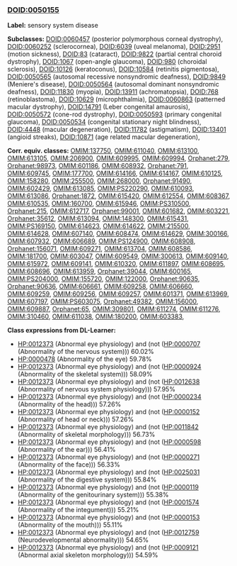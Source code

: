 
### [DOID:0050155](http://purl.obolibrary.org/obo/DOID_0050155)
**Label:** sensory system disease

**Subclasses:** [DOID:0060457](http://purl.obolibrary.org/obo/DOID_0060457) (posterior polymorphous corneal dystrophy), [DOID:0060252](http://purl.obolibrary.org/obo/DOID_0060252) (sclerocornea), [DOID:6039](http://purl.obolibrary.org/obo/DOID_6039) (uveal melanoma), [DOID:2951](http://purl.obolibrary.org/obo/DOID_2951) (motion sickness), [DOID:83](http://purl.obolibrary.org/obo/DOID_83) (cataract), [DOID:9822](http://purl.obolibrary.org/obo/DOID_9822) (partial central choroid dystrophy), [DOID:1067](http://purl.obolibrary.org/obo/DOID_1067) (open-angle glaucoma), [DOID:980](http://purl.obolibrary.org/obo/DOID_980) (choroidal sclerosis), [DOID:10126](http://purl.obolibrary.org/obo/DOID_10126) (keratoconus), [DOID:10584](http://purl.obolibrary.org/obo/DOID_10584) (retinitis pigmentosa), [DOID:0050565](http://purl.obolibrary.org/obo/DOID_0050565) (autosomal recessive nonsyndromic deafness), [DOID:9849](http://purl.obolibrary.org/obo/DOID_9849) (Meniere's disease), [DOID:0050564](http://purl.obolibrary.org/obo/DOID_0050564) (autosomal dominant nonsyndromic deafness), [DOID:11830](http://purl.obolibrary.org/obo/DOID_11830) (myopia), [DOID:13911](http://purl.obolibrary.org/obo/DOID_13911) (achromatopsia), [DOID:768](http://purl.obolibrary.org/obo/DOID_768) (retinoblastoma), [DOID:10629](http://purl.obolibrary.org/obo/DOID_10629) (microphthalmia), [DOID:0060863](http://purl.obolibrary.org/obo/DOID_0060863) (patterned macular dystrophy), [DOID:14791](http://purl.obolibrary.org/obo/DOID_14791) (Leber congenital amaurosis), [DOID:0050572](http://purl.obolibrary.org/obo/DOID_0050572) (cone-rod dystrophy), [DOID:0050593](http://purl.obolibrary.org/obo/DOID_0050593) (primary congenital glaucoma), [DOID:0050534](http://purl.obolibrary.org/obo/DOID_0050534) (congenital stationary night blindness), [DOID:4448](http://purl.obolibrary.org/obo/DOID_4448) (macular degeneration), [DOID:11782](http://purl.obolibrary.org/obo/DOID_11782) (astigmatism), [DOID:13401](http://purl.obolibrary.org/obo/DOID_13401) (angioid streaks), [DOID:10871](http://purl.obolibrary.org/obo/DOID_10871) (age related macular degeneration), 

**Corr. equiv. classes:** [OMIM:137750](http://purl.obolibrary.org/obo/OMIM_137750), [OMIM:611040](http://purl.obolibrary.org/obo/OMIM_611040), [OMIM:613100](http://purl.obolibrary.org/obo/OMIM_613100), [OMIM:613105](http://purl.obolibrary.org/obo/OMIM_613105), [OMIM:206900](http://purl.obolibrary.org/obo/OMIM_206900), [OMIM:609995](http://purl.obolibrary.org/obo/OMIM_609995), [OMIM:609994](http://purl.obolibrary.org/obo/OMIM_609994), [Orphanet:279](http://www.orpha.net/ORDO/Orphanet_279), [Orphanet:98973](http://www.orpha.net/ORDO/Orphanet_98973), [OMIM:601186](http://purl.obolibrary.org/obo/OMIM_601186), [OMIM:608932](http://purl.obolibrary.org/obo/OMIM_608932), [Orphanet:791](http://www.orpha.net/ORDO/Orphanet_791), [OMIM:609745](http://purl.obolibrary.org/obo/OMIM_609745), [OMIM:177700](http://purl.obolibrary.org/obo/OMIM_177700), [OMIM:614166](http://purl.obolibrary.org/obo/OMIM_614166), [OMIM:614167](http://purl.obolibrary.org/obo/OMIM_614167), [OMIM:610125](http://purl.obolibrary.org/obo/OMIM_610125), [OMIM:158280](http://purl.obolibrary.org/obo/OMIM_158280), [OMIM:255500](http://purl.obolibrary.org/obo/OMIM_255500), [OMIM:268000](http://purl.obolibrary.org/obo/OMIM_268000), [Orphanet:91490](http://www.orpha.net/ORDO/Orphanet_91490), [OMIM:602429](http://purl.obolibrary.org/obo/OMIM_602429), [OMIM:613085](http://purl.obolibrary.org/obo/OMIM_613085), [OMIM:PS220290](http://purl.obolibrary.org/obo/OMIM_PS220290), [OMIM:610093](http://purl.obolibrary.org/obo/OMIM_610093), [OMIM:613086](http://purl.obolibrary.org/obo/OMIM_613086), [Orphanet:1872](http://www.orpha.net/ORDO/Orphanet_1872), [OMIM:615420](http://purl.obolibrary.org/obo/OMIM_615420), [OMIM:612554](http://purl.obolibrary.org/obo/OMIM_612554), [OMIM:608367](http://purl.obolibrary.org/obo/OMIM_608367), [OMIM:610535](http://purl.obolibrary.org/obo/OMIM_610535), [OMIM:160700](http://purl.obolibrary.org/obo/OMIM_160700), [OMIM:615946](http://purl.obolibrary.org/obo/OMIM_615946), [OMIM:PS310500](http://purl.obolibrary.org/obo/OMIM_PS310500), [Orphanet:215](http://www.orpha.net/ORDO/Orphanet_215), [OMIM:612717](http://purl.obolibrary.org/obo/OMIM_612717), [Orphanet:99001](http://www.orpha.net/ORDO/Orphanet_99001), [OMIM:601682](http://purl.obolibrary.org/obo/OMIM_601682), [OMIM:603221](http://purl.obolibrary.org/obo/OMIM_603221), [Orphanet:35612](http://www.orpha.net/ORDO/Orphanet_35612), [OMIM:613094](http://purl.obolibrary.org/obo/OMIM_613094), [OMIM:148300](http://purl.obolibrary.org/obo/OMIM_148300), [OMIM:615431](http://purl.obolibrary.org/obo/OMIM_615431), [OMIM:PS169150](http://purl.obolibrary.org/obo/OMIM_PS169150), [OMIM:614623](http://purl.obolibrary.org/obo/OMIM_614623), [OMIM:614622](http://purl.obolibrary.org/obo/OMIM_614622), [OMIM:215500](http://purl.obolibrary.org/obo/OMIM_215500), [OMIM:614628](http://purl.obolibrary.org/obo/OMIM_614628), [OMIM:607140](http://purl.obolibrary.org/obo/OMIM_607140), [OMIM:608474](http://purl.obolibrary.org/obo/OMIM_608474), [OMIM:614629](http://purl.obolibrary.org/obo/OMIM_614629), [OMIM:300166](http://purl.obolibrary.org/obo/OMIM_300166), [OMIM:607932](http://purl.obolibrary.org/obo/OMIM_607932), [OMIM:606689](http://purl.obolibrary.org/obo/OMIM_606689), [OMIM:PS124900](http://purl.obolibrary.org/obo/OMIM_PS124900), [OMIM:608908](http://purl.obolibrary.org/obo/OMIM_608908), [Orphanet:156071](http://www.orpha.net/ORDO/Orphanet_156071), [OMIM:609271](http://purl.obolibrary.org/obo/OMIM_609271), [OMIM:613704](http://purl.obolibrary.org/obo/OMIM_613704), [OMIM:608586](http://purl.obolibrary.org/obo/OMIM_608586), [OMIM:181700](http://purl.obolibrary.org/obo/OMIM_181700), [OMIM:603047](http://purl.obolibrary.org/obo/OMIM_603047), [OMIM:609549](http://purl.obolibrary.org/obo/OMIM_609549), [OMIM:300613](http://purl.obolibrary.org/obo/OMIM_300613), [OMIM:609140](http://purl.obolibrary.org/obo/OMIM_609140), [OMIM:615972](http://purl.obolibrary.org/obo/OMIM_615972), [OMIM:609141](http://purl.obolibrary.org/obo/OMIM_609141), [OMIM:610320](http://purl.obolibrary.org/obo/OMIM_610320), [OMIM:611897](http://purl.obolibrary.org/obo/OMIM_611897), [OMIM:608695](http://purl.obolibrary.org/obo/OMIM_608695), [OMIM:608696](http://purl.obolibrary.org/obo/OMIM_608696), [OMIM:613959](http://purl.obolibrary.org/obo/OMIM_613959), [Orphanet:39044](http://www.orpha.net/ORDO/Orphanet_39044), [OMIM:600165](http://purl.obolibrary.org/obo/OMIM_600165), [OMIM:PS204000](http://purl.obolibrary.org/obo/OMIM_PS204000), [OMIM:155720](http://purl.obolibrary.org/obo/OMIM_155720), [OMIM:122000](http://purl.obolibrary.org/obo/OMIM_122000), [Orphanet:90635](http://www.orpha.net/ORDO/Orphanet_90635), [Orphanet:90636](http://www.orpha.net/ORDO/Orphanet_90636), [OMIM:606661](http://purl.obolibrary.org/obo/OMIM_606661), [OMIM:609258](http://purl.obolibrary.org/obo/OMIM_609258), [OMIM:606660](http://purl.obolibrary.org/obo/OMIM_606660), [OMIM:609259](http://purl.obolibrary.org/obo/OMIM_609259), [OMIM:609256](http://purl.obolibrary.org/obo/OMIM_609256), [OMIM:609257](http://purl.obolibrary.org/obo/OMIM_609257), [OMIM:601371](http://purl.obolibrary.org/obo/OMIM_601371), [OMIM:613969](http://purl.obolibrary.org/obo/OMIM_613969), [OMIM:607197](http://purl.obolibrary.org/obo/OMIM_607197), [OMIM:PS603075](http://purl.obolibrary.org/obo/OMIM_PS603075), [Orphanet:49382](http://www.orpha.net/ORDO/Orphanet_49382), [OMIM:156000](http://purl.obolibrary.org/obo/OMIM_156000), [OMIM:609887](http://purl.obolibrary.org/obo/OMIM_609887), [Orphanet:65](http://www.orpha.net/ORDO/Orphanet_65), [OMIM:309801](http://purl.obolibrary.org/obo/OMIM_309801), [OMIM:611274](http://purl.obolibrary.org/obo/OMIM_611274), [OMIM:611276](http://purl.obolibrary.org/obo/OMIM_611276), [OMIM:310460](http://purl.obolibrary.org/obo/OMIM_310460), [OMIM:611038](http://purl.obolibrary.org/obo/OMIM_611038), [OMIM:180200](http://purl.obolibrary.org/obo/OMIM_180200), [OMIM:603383](http://purl.obolibrary.org/obo/OMIM_603383), 

**Class expressions from DL-Learner:**

- [HP:0012373](http://purl.obolibrary.org/obo/HP_0012373) (Abnormal eye physiology) and (not ([HP:0000707](http://purl.obolibrary.org/obo/HP_0000707) (Abnormality of the nervous system))) 60.02%
- [HP:0000478](http://purl.obolibrary.org/obo/HP_0000478) (Abnormality of the eye) 59.78%
- [HP:0012373](http://purl.obolibrary.org/obo/HP_0012373) (Abnormal eye physiology) and (not ([HP:0000924](http://purl.obolibrary.org/obo/HP_0000924) (Abnormality of the skeletal system))) 58.09%
- [HP:0012373](http://purl.obolibrary.org/obo/HP_0012373) (Abnormal eye physiology) and (not ([HP:0012638](http://purl.obolibrary.org/obo/HP_0012638) (Abnormality of nervous system physiology))) 57.95%
- [HP:0012373](http://purl.obolibrary.org/obo/HP_0012373) (Abnormal eye physiology) and (not ([HP:0000234](http://purl.obolibrary.org/obo/HP_0000234) (Abnormality of the head))) 57.26%
- [HP:0012373](http://purl.obolibrary.org/obo/HP_0012373) (Abnormal eye physiology) and (not ([HP:0000152](http://purl.obolibrary.org/obo/HP_0000152) (Abnormality of head or neck))) 57.26%
- [HP:0012373](http://purl.obolibrary.org/obo/HP_0012373) (Abnormal eye physiology) and (not ([HP:0011842](http://purl.obolibrary.org/obo/HP_0011842) (Abnormality of skeletal morphology))) 56.73%
- [HP:0012373](http://purl.obolibrary.org/obo/HP_0012373) (Abnormal eye physiology) and (not ([HP:0000598](http://purl.obolibrary.org/obo/HP_0000598) (Abnormality of the ear))) 56.41%
- [HP:0012373](http://purl.obolibrary.org/obo/HP_0012373) (Abnormal eye physiology) and (not ([HP:0000271](http://purl.obolibrary.org/obo/HP_0000271) (Abnormality of the face))) 56.33%
- [HP:0012373](http://purl.obolibrary.org/obo/HP_0012373) (Abnormal eye physiology) and (not ([HP:0025031](http://purl.obolibrary.org/obo/HP_0025031) (Abnormality of the digestive system))) 55.84%
- [HP:0012373](http://purl.obolibrary.org/obo/HP_0012373) (Abnormal eye physiology) and (not ([HP:0000119](http://purl.obolibrary.org/obo/HP_0000119) (Abnormality of the genitourinary system))) 55.38%
- [HP:0012373](http://purl.obolibrary.org/obo/HP_0012373) (Abnormal eye physiology) and (not ([HP:0001574](http://purl.obolibrary.org/obo/HP_0001574) (Abnormality of the integument))) 55.21%
- [HP:0012373](http://purl.obolibrary.org/obo/HP_0012373) (Abnormal eye physiology) and (not ([HP:0000153](http://purl.obolibrary.org/obo/HP_0000153) (Abnormality of the mouth))) 55.11%
- [HP:0012373](http://purl.obolibrary.org/obo/HP_0012373) (Abnormal eye physiology) and (not ([HP:0012759](http://purl.obolibrary.org/obo/HP_0012759) (Neurodevelopmental abnormality))) 54.65%
- [HP:0012373](http://purl.obolibrary.org/obo/HP_0012373) (Abnormal eye physiology) and (not ([HP:0009121](http://purl.obolibrary.org/obo/HP_0009121) (Abnormal axial skeleton morphology))) 54.59%


